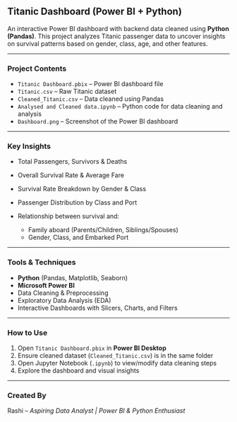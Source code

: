 ## **Titanic Dashboard (Power BI + Python)**

An interactive Power BI dashboard with backend data cleaned using **Python (Pandas)**. This project analyzes Titanic passenger data to uncover insights on survival patterns based on gender, class, age, and other features.

---

### **Project Contents**

* `Titanic Dashboard.pbix` – Power BI dashboard file
* `Titanic.csv` – Raw Titanic dataset
* `Cleaned_Titanic.csv` – Data cleaned using Pandas
* `Analysed and Cleaned data.ipynb` – Python code for data cleaning and analysis
* `Dashboard.png` – Screenshot of the Power BI dashboard

---

### **Key Insights**

* Total Passengers, Survivors & Deaths
* Overall Survival Rate & Average Fare
* Survival Rate Breakdown by Gender & Class
* Passenger Distribution by Class and Port
* Relationship between survival and:

  * Family aboard (Parents/Children, Siblings/Spouses)
  * Gender, Class, and Embarked Port

---

### **Tools & Techniques**

* **Python** (Pandas, Matplotlib, Seaborn)
* **Microsoft Power BI**
* Data Cleaning & Preprocessing
* Exploratory Data Analysis (EDA)
* Interactive Dashboards with Slicers, Charts, and Filters

---

### **How to Use**

1. Open `Titanic Dashboard.pbix` in **Power BI Desktop**
2. Ensure cleaned dataset (`Cleaned_Titanic.csv`) is in the same folder
3. Open Jupyter Notebook (`.ipynb`) to view/modify data cleaning steps
4. Explore the dashboard and visual insights

---

### **Created By**

Rashi – *Aspiring Data Analyst | Power BI & Python Enthusiast*
